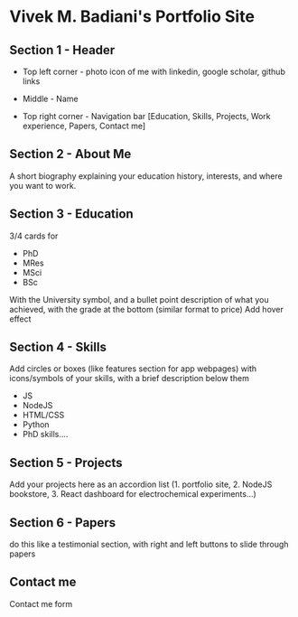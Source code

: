 # Vivek M. Badiani's Portfolio Site

## Section 1 - Header

- Top left corner - photo icon of me with linkedin, google scholar, github links

- Middle - Name

- Top right corner - Navigation bar [Education, Skills, Projects, Work experience, Papers, Contact me]

## Section 2 - About Me

A short biography explaining your education history, interests, and where you want to work.

## Section 3 - Education

3/4 cards for

- PhD
- MRes
- MSci
- BSc

With the University symbol, and a bullet point description of what you achieved, with the grade at the bottom (similar format to price)
Add hover effect

## Section 4 - Skills

Add circles or boxes (like features section for app webpages) with icons/symbols of your skills, with a brief description below them

- JS
- NodeJS
- HTML/CSS
- Python
- PhD skills....

## Section 5 - Projects

Add your projects here as an accordion list (1. portfolio site, 2. NodeJS bookstore, 3. React dashboard for electrochemical experiments...)

## Section 6 - Papers

do this like a testimonial section, with right and left buttons to slide through papers

## Contact me

Contact me form
